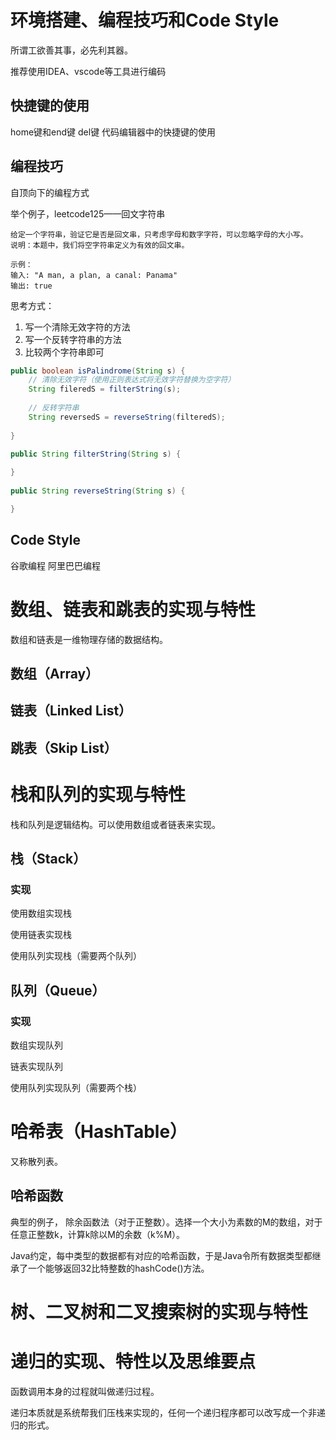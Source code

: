 # 环境搭建、编程技巧和Code Style
所谓工欲善其事，必先利其器。

推荐使用IDEA、vscode等工具进行编码
## 快捷键的使用
home键和end键
del键
代码编辑器中的快捷键的使用

## 编程技巧
自顶向下的编程方式

举个例子，leetcode125——回文字符串
```
给定一个字符串，验证它是否是回文串，只考虑字母和数字字符，可以忽略字母的大小写。
说明：本题中，我们将空字符串定义为有效的回文串。

示例：
输入: "A man, a plan, a canal: Panama"
输出: true
```
思考方式：
1. 写一个清除无效字符的方法
2. 写一个反转字符串的方法
3. 比较两个字符串即可
```java
public boolean isPalindrome(String s) {
    // 清除无效字符（使用正则表达式将无效字符替换为空字符）
    String fileredS = filterString(s);
    
    // 反转字符串
    String reversedS = reverseString(filteredS);
    
}

public String filterString(String s) {
    
}
    
public String reverseString(String s) {

}
```




## Code Style
谷歌编程
阿里巴巴编程




# 数组、链表和跳表的实现与特性
数组和链表是一维物理存储的数据结构。

## 数组（Array）



## 链表（Linked List）



## 跳表（Skip List）




# 栈和队列的实现与特性
栈和队列是逻辑结构。可以使用数组或者链表来实现。

## 栈（Stack）
### 实现
使用数组实现栈



使用链表实现栈


使用队列实现栈（需要两个队列）



## 队列（Queue）

### 实现


数组实现队列



链表实现队列



使用队列实现队列（需要两个栈）





# 哈希表（HashTable）

又称散列表。
## 哈希函数

典型的例子，
除余函数法（对于正整数）。选择一个大小为素数的M的数组，对于任意正整数k，计算k除以M的余数（k%M）。

Java约定，每中类型的数据都有对应的哈希函数，于是Java令所有数据类型都继承了一个能够返回32比特整数的hashCode()方法。




# 树、二叉树和二叉搜索树的实现与特性




# 递归的实现、特性以及思维要点
函数调用本身的过程就叫做递归过程。

递归本质就是系统帮我们压栈来实现的，任何一个递归程序都可以改写成一个非递归的形式。




